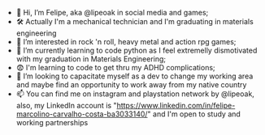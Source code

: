 - 👋 Hi, I’m Felipe, aka @lipeoak in social media and games;
- 🛠 Actually I'm a mechanical technician and I'm graduating in materials engineering
- 👀 I’m interested in rock 'n roll, heavy metal and action rpg games;
- 🌱 I’m currently learning to code python as I feel extremelly dismotivated with my graduation in Materials Engineering;
- 😨 I'm learning to code to get thru my ADHD complications;
- 💞️ I’m looking to capacitate myself as a dev to change my working area and maybe find an opportunity to work away from my native country
- 📫 You can find me on instagram and playstation network by @lipeoak, also, my LinkedIn account is "https://www.linkedin.com/in/felipe-marcolino-carvalho-costa-ba3033140/" and I'm open to study and working partnerships


<!---
lipeoak/lipeoak is a ✨ special ✨ repository because its `README.md` (this file) appears on your GitHub profile.
You can click the Preview link to take a look at your changes.
--->
